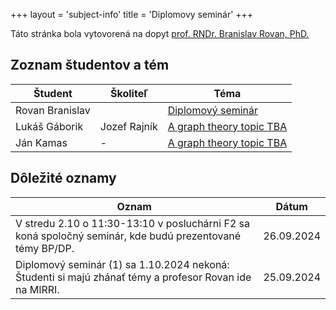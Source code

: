 +++
layout = 'subject-info'
title = 'Diplomovy seminár'
+++

Táto stránka bola vytovorená na dopyt [prof. RNDr. Branislav Rovan, PhD.](http://www.dcs.fmph.uniba.sk/~rovan/)

## Zoznam študentov a tém

| Študent | Školiteľ | Téma |
| --------| -------- | ---- |
| Rovan Branislav | | [Diplomový seminár](#) |
| Lukáš Gáborik | Jozef Rajník |[A graph theory topic TBA](http://davinci.fmph.uniba.sk/~gaborik5/dipl.html) |
| Ján Kamas | - |[A graph theory topic TBA](https://davinci.fmph.uniba.sk/~kamas7/diplomovy_seminar.html) |


## Dôležité oznamy

| Oznam | Dátum |
| ----- | ----- |
| V stredu 2.10 o 11:30-13:10 v posluchárni F2 sa koná spoločný seminár, kde budú prezentované témy BP/DP. |	26.09.2024 |
| Diplomový seminár (1) sa 1.10.2024 nekoná: Študenti si majú zhánať témy a profesor Rovan ide na MIRRI. |	25.09.2024 |

